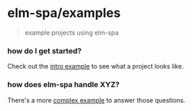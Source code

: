 # elm-spa/examples
> example projects using elm-spa

### how do I get started?

Check out the [intro example](./intro) to see what a project looks like.

### how does elm-spa handle XYZ?

There's a more [complex example](./complex) to answer those questions.
